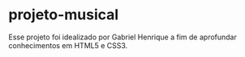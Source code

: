 # projeto-musical
 Esse projeto foi idealizado por Gabriel Henrique a fim de aprofundar conhecimentos em HTML5 e CSS3.
